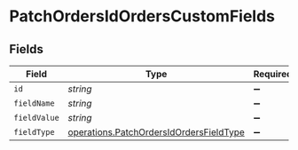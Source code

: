 # PatchOrdersIdOrdersCustomFields


## Fields

| Field                                                                                              | Type                                                                                               | Required                                                                                           | Description                                                                                        |
| -------------------------------------------------------------------------------------------------- | -------------------------------------------------------------------------------------------------- | -------------------------------------------------------------------------------------------------- | -------------------------------------------------------------------------------------------------- |
| `id`                                                                                               | *string*                                                                                           | :heavy_minus_sign:                                                                                 | N/A                                                                                                |
| `fieldName`                                                                                        | *string*                                                                                           | :heavy_minus_sign:                                                                                 | N/A                                                                                                |
| `fieldValue`                                                                                       | *string*                                                                                           | :heavy_minus_sign:                                                                                 | N/A                                                                                                |
| `fieldType`                                                                                        | [operations.PatchOrdersIdOrdersFieldType](../../models/operations/patchordersidordersfieldtype.md) | :heavy_minus_sign:                                                                                 | N/A                                                                                                |